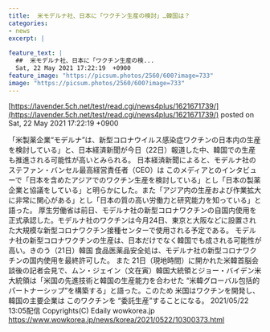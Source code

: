 ```yaml
---
title:  米モデルナ社、日本に「ワクチン生産の検討」…韓国は？   
categories:
- news
excerpt: |
  
feature_text: |
  ##  米モデルナ社、日本に「ワクチン生産の検...
  Sat, 22 May 2021 17:22:19  +0900
feature_image: "https://picsum.photos/2560/600?image=733"
image: "https://picsum.photos/2560/600?image=733"
---
```


[https://lavender.5ch.net/test/read.cgi/news4plus/1621671739/](https://lavender.5ch.net/test/read.cgi/news4plus/1621671739/)
posted on Sat, 22 May 2021 17:22:19  +0900

<!--more-->

「米製薬企業“モデルナ”は、新型コロナウイルス感染症ワクチンの日本内の生産を検討している」と、日本経済新聞が今日（22日）報道した中、韓国での生産も推進される可能性が高いとみられる。 日本経済新聞によると、モデルナ社のステファン・バンセル最高経営責任者（CEO）は このメディアとのインタビューで「日本を含めたアジアでのワクチン生産を検討している」とし「日本の製薬企業と協議をしている」と明らかにした。また「アジア内の生産および作業拡大に非常に関心がある」とし「日本の質の高い労働力と研究能力を知っている」と語った。 厚生労働省は前日、モデルナ社の新型コロナワクチンの自国内使用を正式承認した。モデルナ社のワクチンは今月24日、東京と大阪などに設置された大規模な新型コロナワクチン接種センターで使用される予定である。 モデルナ社の新型コロナワクチンの生産は、日本だけでなく韓国でも成される可能性が高い。きのう（21日）韓国 食品医薬品安全処は、モデルナ社の新型コロナワクチンの国内使用を最終許可した。 また 21日（現地時間）に開かれた米韓首脳会談後の記者会見で、ムン・ジェイン（文在寅）韓国大統領とジョー・バイデン米大統領は「米国の先進技術と韓国の生産能力を合わせた “米韓グローバル包括的パートナーシップ”を構築する」と語った。このため 米国はワクチンを開発し、韓国の主要企業は このワクチンを “委託生産”することになる。 2021/05/22 13:05配信 Copyrights(C) Edaily wowkorea.jp https://www.wowkorea.jp/news/korea/2021/0522/10300373.html
